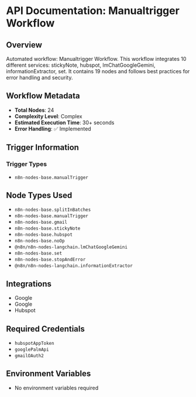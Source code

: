 # API Documentation: Manualtrigger Workflow

## Overview
Automated workflow: Manualtrigger Workflow. This workflow integrates 10 different services: stickyNote, hubspot, lmChatGoogleGemini, informationExtractor, set. It contains 19 nodes and follows best practices for error handling and security.

## Workflow Metadata
- **Total Nodes**: 24
- **Complexity Level**: Complex
- **Estimated Execution Time**: 30+ seconds
- **Error Handling**: ✅ Implemented

## Trigger Information
### Trigger Types
- `n8n-nodes-base.manualTrigger`

## Node Types Used
- `n8n-nodes-base.splitInBatches`
- `n8n-nodes-base.manualTrigger`
- `n8n-nodes-base.gmail`
- `n8n-nodes-base.stickyNote`
- `n8n-nodes-base.hubspot`
- `n8n-nodes-base.noOp`
- `@n8n/n8n-nodes-langchain.lmChatGoogleGemini`
- `n8n-nodes-base.set`
- `n8n-nodes-base.stopAndError`
- `@n8n/n8n-nodes-langchain.informationExtractor`

## Integrations
- Google
- Google
- Hubspot

## Required Credentials
- `hubspotAppToken`
- `googlePalmApi`
- `gmailOAuth2`

## Environment Variables
- No environment variables required
